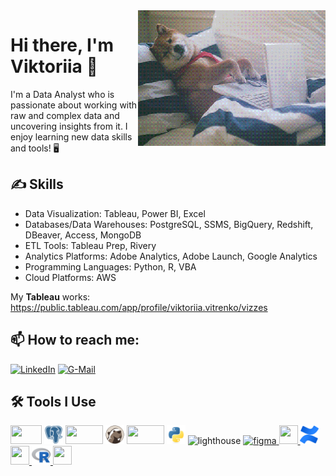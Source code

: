 <img align="right" alt="Coding" width="300" length="300" src="https://github.com/viktoriia-vi/viktoriia-vi/blob/main/Work%20From%20Home%20Dog%20GIF.gif">

# Hi there, I'm Viktoriia 👋

I'm a Data Analyst who is passionate about working with raw and complex data and uncovering insights from it. I enjoy learning new data skills and tools! 🖥️

## ✍️ Skills
- Data Visualization: Tableau, Power BI, Excel 
- Databases/Data Warehouses: PostgreSQL, SSMS, BigQuery, Redshift, DBeaver, Access, MongoDB 
- ETL Tools: Tableau Prep, Rivery 
- Analytics Platforms: Adobe Analytics, Adobe Launch, Google Analytics 
- Programming Languages: Python, R, VBA 
- Cloud Platforms: AWS

My **Tableau** works: https://public.tableau.com/app/profile/viktoriia.vitrenko/vizzes

## 📫 How to reach me: 
[![LinkedIn](https://img.shields.io/badge/LinkedIn-0077B5?style=flat-square&logo=linkedin&logoColor=white)](https://www.linkedin.com/in/vvitrenko/)
[![G-Mail](https://img.shields.io/badge/--linkedin?label=Gmail&logo=gmail&style=social)](mailto:v.a.vitrenko@gmail.com)

## 🛠️ Tools I Use
<p align="left">
<img src="https://logos-world.net/wp-content/uploads/2021/10/Tableau-Symbol.png" width="50" height="30"/>
<img src="https://github.com/devicons/devicon/blob/v2.16.0/icons/postgresql/postgresql-plain.svg" width="30" height="30"/>
<img src="https://www.vectorlogo.zone/logos/google_bigquery/google_bigquery-ar21.svg" width="60" height="30"/>
<img src="https://github.com/devicons/devicon/blob/v2.16.0/icons/dbeaver/dbeaver-original.svg" width="30" height="30"/>
<img src="https://www.vectorlogo.zone/logos/microsoft_powerbi/microsoft_powerbi-ar21.svg" width="60" height="30"/>
<img src="https://github.com/devicons/devicon/blob/v2.16.0/icons/python/python-original.svg" width="30" height="30"/>
<img src="https://cdn.jsdelivr.net/gh/devicons/devicon/icons/chrome/chrome-original.svg" alt="lighthouse" width="30" height="30"/>
<a href="https://www.figma.com/" target="_blank" rel="noreferrer"> <img src="https://www.vectorlogo.zone/logos/figma/figma-icon.svg" alt="figma" width="30" height="30"/>
<img src="https://static.wikia.nocookie.net/adobe/images/8/8a/Adobe_Analytics_icon.svg/revision/latest?cb=20191213122304" width="30" height="30"/>
<img src="https://github.com/devicons/devicon/blob/v2.16.0/icons/confluence/confluence-original.svg" width="30" height="30"/>
<img src="https://www.svgrepo.com/show/354237/pycharm.svg" width="30" height="30"/>
<img src="https://github.com/devicons/devicon/blob/v2.16.0/icons/r/r-original.svg" width="30" height="30"/>
<img src="https://upload.wikimedia.org/wikipedia/commons/3/34/Microsoft_Office_Excel_%282019%E2%80%93present%29.svg" width="30" height="30"/>
